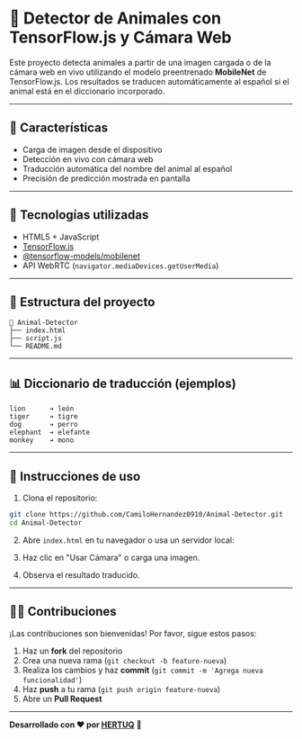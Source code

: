 # 🐾 Detector de Animales con TensorFlow\.js y Cámara Web

Este proyecto detecta animales a partir de una imagen cargada o de la cámara web en vivo utilizando el modelo preentrenado **MobileNet** de TensorFlow\.js. Los resultados se traducen automáticamente al español si el animal está en el diccionario incorporado.

---

## 🤠 Características

* Carga de imagen desde el dispositivo
* Detección en vivo con cámara web
* Traducción automática del nombre del animal al español
* Precisión de predicción mostrada en pantalla

---

## 🚀 Tecnologías utilizadas

* HTML5 + JavaScript
* [TensorFlow.js](https://www.tensorflow.org/js)
* [@tensorflow-models/mobilenet](https://github.com/tensorflow/tfjs-models/tree/master/mobilenet)
* API WebRTC (`navigator.mediaDevices.getUserMedia`)

---

## 📆 Estructura del proyecto

```
📆 Animal-Detector
├── index.html
├── script.js
└── README.md
```

---

## 📊 Diccionario de traducción (ejemplos)

```
lion      ➔ león
tiger     ➔ tigre
dog       ➔ perro
elephant  ➔ elefante
monkey    ➔ mono
```

---

## 📅 Instrucciones de uso

1. Clona el repositorio:

```bash
git clone https://github.com/CamiloHernandez0910/Animal-Detector.git
cd Animal-Detector
```

2. Abre `index.html` en tu navegador o usa un servidor local:

3. Haz clic en "Usar Cámara" o carga una imagen.

4. Observa el resultado traducido.

---

## 👨‍💻 Contribuciones
¡Las contribuciones son bienvenidas! Por favor, sigue estos pasos:
1. Haz un **fork** del repositorio
2. Crea una nueva rama (`git checkout -b feature-nueva`)
3. Realiza los cambios y haz **commit** (`git commit -m 'Agrega nueva funcionalidad'`)
4. Haz **push** a tu rama (`git push origin feature-nueva`)
5. Abre un **Pull Request**

---
**Desarrollado con ❤️ por [HERTUQ](https://github.com/CamiloHernandez0910)** 🚀

